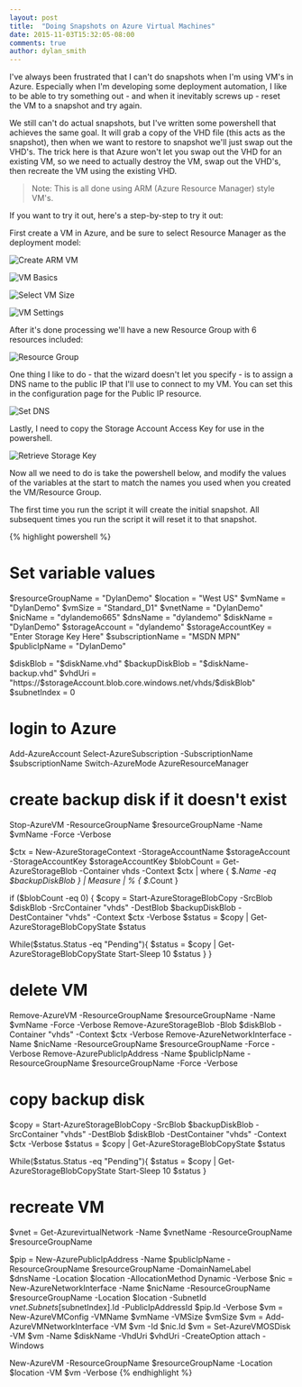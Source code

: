 ```yaml
---
layout: post
title:  "Doing Snapshots on Azure Virtual Machines"
date: 2015-11-03T15:32:05-08:00
comments: true
author: dylan_smith
---
```


I've always been frustrated that I can't do snapshots when I'm using VM's in Azure. Especially when I'm developing some deployment automation, I like to be able to try something out - and when it inevitably screws up - reset the VM to a snapshot and try again. 

We still can't do actual snapshots, but I've written some powershell that achieves the same goal.  It will grab a copy of the VHD file (this acts as the snapshot), then when we want to restore to snapshot we'll just swap out the VHD's.  The trick here is that Azure won't let you swap out the VHD for an existing VM, so we need to actually destroy the VM, swap out the VHD's, then recreate the VM using the existing VHD.

> Note: This is all done using ARM (Azure Resource Manager) style VM's.

If you want to try it out, here's a step-by-step to try it out:

First create a VM in Azure, and be sure to select Resource Manager as the deployment model:

![Create ARM VM](http://www.westerndevs.com/images/Posts/2015-11-03-Azure-Snapshots/01-Create%20ARM%20VM.png)

![VM Basics](http://www.westerndevs.com/images/Posts/2015-11-03-Azure-Snapshots/02-VM%20Basics.png)

![Select VM Size](http://www.westerndevs.com/images/Posts/2015-11-03-Azure-Snapshots/03-Select%20VM%20Size.png)

![VM Settings](http://www.westerndevs.com/images/Posts/2015-11-03-Azure-Snapshots/04-VM%20Settings.png)

After it's done processing we'll have a new Resource Group with 6 resources included:

![Resource Group](http://www.westerndevs.com/images/Posts/2015-11-03-Azure-Snapshots/05-Resource%20Group.png)

One thing I like to do - that the wizard doesn't let you specify - is to assign a DNS name to the public IP that I'll use to connect to my VM.  You can set this in the configuration page for the Public IP resource.

![Set DNS](http://www.westerndevs.com/images/Posts/2015-11-03-Azure-Snapshots/06-Set%20DNS.png)

Lastly, I need to copy the Storage Account Access Key for use in the powershell.

![Retrieve Storage Key](http://www.westerndevs.com/images/Posts/2015-11-03-Azure-Snapshots/07-Retrieve%20Storage%20Key.png)

Now all we need to do is take the powershell below, and modify the values of the variables at the start to match the names you used when you created the VM/Resource Group.

The first time you run the script it will create the initial snapshot.  All subsequent times you run the script it will reset it to that snapshot.

{% highlight powershell %}
# Set variable values
$resourceGroupName = "DylanDemo"
$location = "West US"
$vmName = "DylanDemo"
$vmSize = "Standard_D1"
$vnetName = "DylanDemo"
$nicName = "dylandemo665"
$dnsName = "dylandemo"
$diskName = "DylanDemo"
$storageAccount = "dylandemo"
$storageAccountKey = "Enter Storage Key Here"
$subscriptionName = "MSDN MPN"
$publicIpName = "DylanDemo"

$diskBlob = "$diskName.vhd"
$backupDiskBlob = "$diskName-backup.vhd"
$vhdUri = "https://$storageAccount.blob.core.windows.net/vhds/$diskBlob"
$subnetIndex = 0

# login to Azure
Add-AzureAccount
Select-AzureSubscription -SubscriptionName $subscriptionName
Switch-AzureMode AzureResourceManager

# create backup disk if it doesn't exist
Stop-AzureVM -ResourceGroupName $resourceGroupName -Name $vmName -Force -Verbose

$ctx = New-AzureStorageContext -StorageAccountName $storageAccount -StorageAccountKey $storageAccountKey
$blobCount = Get-AzureStorageBlob -Container vhds -Context $ctx | where { $_.Name -eq $backupDiskBlob } | Measure | % { $_.Count }

if ($blobCount -eq 0)
{
  $copy = Start-AzureStorageBlobCopy -SrcBlob $diskBlob -SrcContainer "vhds" -DestBlob $backupDiskBlob -DestContainer "vhds" -Context $ctx -Verbose
  $status = $copy | Get-AzureStorageBlobCopyState 
  $status 

  While($status.Status -eq "Pending"){
    $status = $copy | Get-AzureStorageBlobCopyState 
    Start-Sleep 10
    $status
  }
}

# delete VM
Remove-AzureVM -ResourceGroupName $resourceGroupName -Name $vmName -Force -Verbose
Remove-AzureStorageBlob -Blob $diskBlob -Container "vhds" -Context $ctx -Verbose
Remove-AzureNetworkInterface -Name $nicName -ResourceGroupName $resourceGroupName -Force -Verbose
Remove-AzurePublicIpAddress -Name $publicIpName -ResourceGroupName $resourceGroupName -Force -Verbose

# copy backup disk
$copy = Start-AzureStorageBlobCopy -SrcBlob $backupDiskBlob -SrcContainer "vhds" -DestBlob $diskBlob -DestContainer "vhds" -Context $ctx -Verbose
$status = $copy | Get-AzureStorageBlobCopyState 
$status 

While($status.Status -eq "Pending"){
  $status = $copy | Get-AzureStorageBlobCopyState 
  Start-Sleep 10
  $status
}

# recreate VM
$vnet = Get-AzurevirtualNetwork -Name $vnetName -ResourceGroupName $resourceGroupName

$pip = New-AzurePublicIpAddress -Name $publicIpName -ResourceGroupName $resourceGroupName -DomainNameLabel $dnsName -Location $location -AllocationMethod Dynamic -Verbose
$nic = New-AzureNetworkInterface -Name $nicName -ResourceGroupName $resourceGroupName -Location $location -SubnetId $vnet.Subnets[$subnetIndex].Id -PublicIpAddressId $pip.Id -Verbose
$vm = New-AzureVMConfig -VMName $vmName -VMSize $vmSize
$vm = Add-AzureVMNetworkInterface -VM $vm -Id $nic.Id
$vm = Set-AzureVMOSDisk -VM $vm -Name $diskName -VhdUri $vhdUri -CreateOption attach -Windows

New-AzureVM -ResourceGroupName $resourceGroupName -Location $location -VM $vm -Verbose
{% endhighlight %}